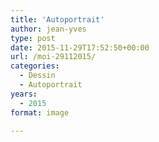 ```yaml
---
title: 'Autoportrait'
author: jean-yves
type: post
date: 2015-11-29T17:52:50+00:00
url: /moi-29112015/
categories:
  - Dessin
  - Autoportrait
years:
  - 2015
format: image

---
```


